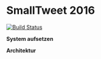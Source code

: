 SmallTweet 2016 
===================
[![Build Status](https://travis-ci.org/HPI-SWA-Teaching/SWT16-Project-16.svg?branch=master)](https://travis-ci.org/HPI-SWA-Teaching/SWT16-Project-16)

**System aufsetzen**


**Architektur**
